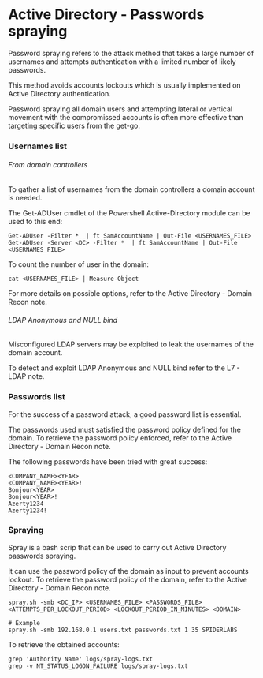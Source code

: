 # Active Directory - Passwords spraying

Password spraying refers to the attack method that takes a large number of
usernames and attempts authentication with a limited number of likely passwords.

This method avoids accounts lockouts which is usually implemented on Active
Directory authentication.

Password spraying all domain users and attempting lateral or vertical movement
with the compromissed accounts is often more effective than targeting specific
users from the get-go.

### Usernames list

###### From domain controllers

To gather a list of usernames from the domain controllers a domain account is
needed.

The Get-ADUser cmdlet of the Powershell Active-Directory module can be used to
this end:

```
Get-ADUser -Filter *  | ft SamAccountName | Out-File <USERNAMES_FILE>
Get-ADUser -Server <DC> -Filter *  | ft SamAccountName | Out-File <USERNAMES_FILE>
```

To count the number of user in the domain:

```
cat <USERNAMES_FILE> | Measure-Object
```

For more details on possible options, refer to the Active Directory - Domain
Recon note.

###### LDAP Anonymous and NULL bind

Misconfigured LDAP servers may be exploited to leak the usernames of the domain
account.  

To detect and exploit LDAP Anonymous and NULL bind refer to the L7 - LDAP note.

### Passwords list

For the success of a password attack, a good password list is essential.

The passwords used must satisfied the password policy defined for the domain. To
retrieve the password policy enforced, refer to the Active Directory - Domain
Recon note.   

The following passwords have been tried with great success:

```
<COMPANY_NAME><YEAR>
<COMPANY_NAME><YEAR>!
Bonjour<YEAR>
Bonjour<YEAR>!
Azerty1234
Azerty1234!
```

### Spraying

Spray is a bash scrip that can be used to carry out Active Directory passwords
spraying.  

It can use the password policy of the domain as input to prevent accounts
lockout. To retrieve the password policy of the domain, refer to the Active
Directory - Domain Recon note.

```
spray.sh -smb <DC_IP> <USERNAMES_FILE> <PASSWORDS_FILE> <ATTEMPTS_PER_LOCKOUT_PERIOD> <LOCKOUT_PERIOD_IN_MINUTES> <DOMAIN>

# Example
spray.sh -smb 192.168.0.1 users.txt passwords.txt 1 35 SPIDERLABS
```

To retrieve the obtained accounts:

```
grep 'Authority Name' logs/spray-logs.txt
grep -v NT_STATUS_LOGON_FAILURE logs/spray-logs.txt
```
